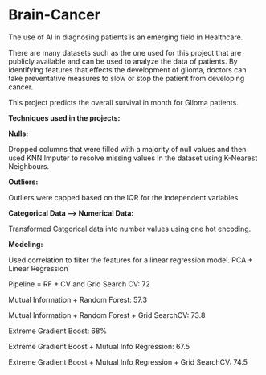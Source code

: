# Brain-Cancer

The use of AI in diagnosing patients is an emerging field in Healthcare.

There are many datasets such as the one used for this project that are publicly available and can be used to analyze the data of patients.
By identifying features that effects the development of glioma, doctors can take preventative measures to slow or stop the patient from developing cancer. 

This project predicts the overall survival in month for Glioma patients.

**Techniques used in the projects:**

**Nulls:**

Dropped columns that were filled with a majority of null values and then used KNN Imputer to resolve missing values in the dataset using K-Nearest Neighbours.

**Outliers:**

Outliers were capped based on the IQR for the independent variables

**Categorical Data --> Numerical Data:** 

Transformed Catgorical data into number values using one hot encoding. 

**Modeling:**

Used correlation to filter the features for a linear regression model.
PCA + Linear Regression

Pipeline = RF + CV and Grid Search CV: 72

Mutual Information + Random Forest: 57.3

Mutual Information + Random Forest + Grid SearchCV: 73.8

Extreme Gradient Boost: 68%

Extreme Gradient Boost + Mutual Info Regression: 67.5

Extreme Gradient Boost + Mutual Info Regression + Grid SearchCV: 74.5
